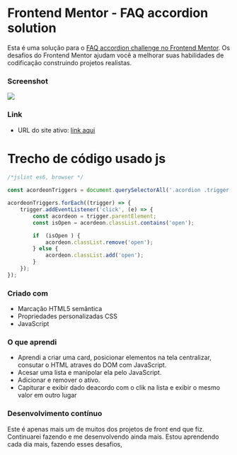 # Frontend Mentor - FAQ accordion solution


Esta é uma solução para o [FAQ accordion challenge no Frontend Mentor](https://www.frontendmentor.io/challenges/faq-accordion-wyfFdeBwBz). Os desafios do Frontend Mentor ajudam você a melhorar suas habilidades de codificação construindo projetos realistas.
### Screenshot



![](./assets/images/Animação.gif)

### Link


- URL do site ativo: [link aqui](https://)

# Trecho de código usado js
```js
/*jslint es6, browser */

const acordeonTriggers = document.querySelectorAll('.acordion .trigger');

acordeonTriggers.forEach((trigger) => {
    trigger.addEventListener('click', (e) => {
        const acordeon = trigger.parentElement;
        const isOpen = acordeon.classList.contains('open');

        if  (isOpen ) {
            acordeon.classList.remove('open');
        } else {
            acordeon.classList.add('open');
        }
    });
});
```
### Criado com

- Marcação HTML5 semântica
- Propriedades personalizadas CSS
- JavaScript

### O que aprendi

- Aprendi a criar uma card, posicionar elementos na tela centralizar, consutar o HTML atraves do DOM com JavaScript.
- Acesar uma lista e manipolar ela pelo JavaScript. 
- Adicionar e remover o ativo.
- Capiturar e exibir dado deacordo com o clik na lista e exibir o mesmo valor em outro lugar

### Desenvolvimento contínuo

Este é apenas mais um de muitos dos projetos de front end que fiz. Continuarei fazendo e me desenvolvendo ainda mais. Estou aprendendo cada dia mais, fazendo esses desafios, 